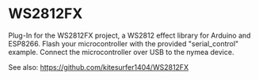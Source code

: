 # WS2812FX

Plug-In for the WS2812FX project, a WS2812 effect library for Arduino and ESP8266.
Flash your microcontroller with the provided "serial_control" example. Connect the microcontroller
over USB to the nymea device.

See also: https://github.com/kitesurfer1404/WS2812FX
